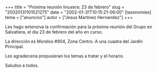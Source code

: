 +++
title = "Próxima reunión linuxera: 23 de febrero"
slug = "20020131101521275"
date = "2002-01-31T10:15:21-06:00"
[taxonomies]
tema = ["anuncios"]
autor = ["Jesus Martinez Hernandez"]
+++

Les hago extensiva la confirmación para la próxima reunión del Grupo en
Salvatiera, el día 23 de febrero del año en curso.

La dirección es Morelos #904, Zona Centro. A una cuadra del Jardín
Principal.

Les agradecería propusieran los temas a tratar y el horario.

Saludos a todos.
